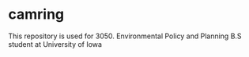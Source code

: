 # camring

This repository is used for 3050.
Environmental Policy and Planning B.S student at University of Iowa
